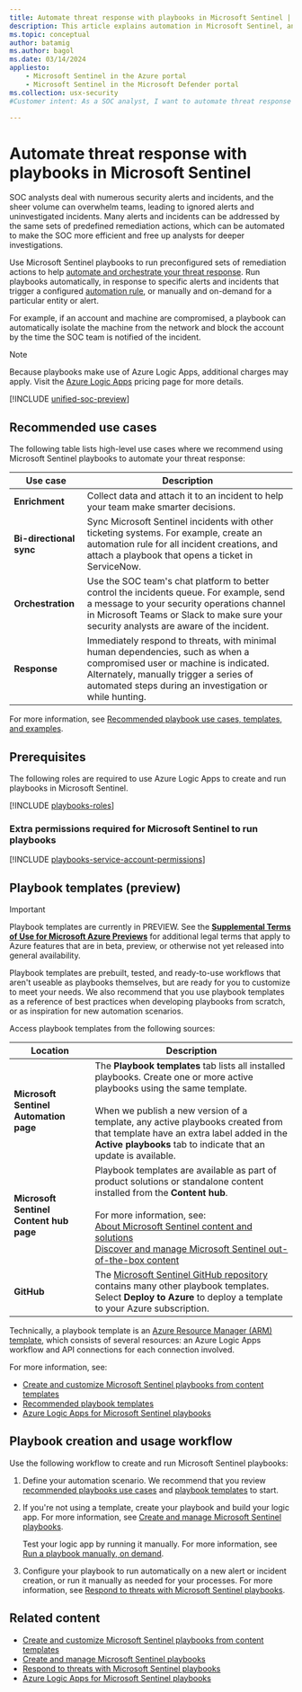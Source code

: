 ```yaml
---
title: Automate threat response with playbooks in Microsoft Sentinel | Microsoft Docs
description: This article explains automation in Microsoft Sentinel, and shows how to use playbooks to automate threat prevention and response.
ms.topic: conceptual
author: batamig
ms.author: bagol
ms.date: 03/14/2024
appliesto:
    - Microsoft Sentinel in the Azure portal
    - Microsoft Sentinel in the Microsoft Defender portal
ms.collection: usx-security
#Customer intent: As a SOC analyst, I want to automate threat response using playbooks so that I can efficiently manage security alerts and incidents, reducing manual intervention and focusing on deeper investigations.

---
```


# Automate threat response with playbooks in Microsoft Sentinel

SOC analysts deal with numerous security alerts and incidents, and the sheer volume can overwhelm teams, leading to ignored alerts and uninvestigated incidents. Many alerts and incidents can be addressed by the same sets of predefined remediation actions, which can be automated to make the SOC more efficient and free up analysts for deeper investigations.

Use Microsoft Sentinel playbooks to run preconfigured sets of remediation actions to help [automate and orchestrate your threat response](tutorial-respond-threats-playbook.md). Run playbooks automatically, in response to specific alerts and incidents that trigger a configured [automation rule](../automate-incident-handling-with-automation-rules.md), or manually and on-demand for a particular entity or alert.

For example, if an account and machine are compromised, a playbook can automatically isolate the machine from the network and block the account by the time the SOC team is notified of the incident.

> [!NOTE]
> Because playbooks make use of Azure Logic Apps, additional charges may apply. Visit the [Azure Logic Apps](https://azure.microsoft.com/pricing/details/logic-apps/) pricing page for more details.

[!INCLUDE [unified-soc-preview](../includes/unified-soc-preview.md)]

## Recommended use cases

The following table lists high-level use cases where we recommend using Microsoft Sentinel playbooks to automate your threat response:

|Use case  |Description  |
|---------|---------|
|**Enrichment**     |    Collect data and attach it to an incident to help your team make smarter decisions.   |
|**Bi-directional sync**     | Sync Microsoft Sentinel incidents with other ticketing systems. For example, create an automation rule for all incident creations, and attach a playbook that opens a ticket in ServiceNow.        |
|**Orchestration**     | Use the SOC team's chat platform to better control the incidents queue. For example, send a message to your security operations channel in Microsoft Teams or Slack to make sure your security analysts are aware of the incident.      |
|**Response**     |  Immediately respond to threats, with minimal human dependencies, such as when a compromised user or machine is indicated. Alternately, manually trigger a series of automated steps during an investigation or while hunting.     |

For more information, see [Recommended playbook use cases, templates, and examples](playbook-recommendations.md).

## Prerequisites

The following roles are required to use Azure Logic Apps to create and run playbooks in Microsoft Sentinel.

[!INCLUDE [playbooks-roles](../includes/playbooks-roles.md)]

### Extra permissions required for Microsoft Sentinel to run playbooks

[!INCLUDE [playbooks-service-account-permissions](../includes/playbooks-service-account-permissions.md)]

## Playbook templates (preview)

> [!IMPORTANT]
> Playbook templates are currently in PREVIEW. See the **[Supplemental Terms of Use for Microsoft Azure Previews](https://azure.microsoft.com/support/legal/preview-supplemental-terms/)** for additional legal terms that apply to Azure features that are in beta, preview, or otherwise not yet released into general availability.

Playbook templates are prebuilt, tested, and ready-to-use workflows that aren't useable as playbooks themselves, but are ready for you to customize to meet your needs. We also recommend that you use playbook templates as a reference of best practices when developing playbooks from scratch, or as inspiration for new automation scenarios.

Access playbook templates from the following sources:

|Location  |Description  |
|---------|---------|
|**Microsoft Sentinel Automation page**     |  The **Playbook templates** tab lists all installed playbooks. Create one or more active playbooks using the same template.  <br><br>When we publish a new version of a template, any active playbooks created from that template have an extra label added in the **Active playbooks** tab to indicate that an update is available.    |
|**Microsoft Sentinel Content hub page**     |   Playbook templates are available as part of product solutions or standalone content installed from the **Content hub**.  <br><br>For more information, see: <br> [About Microsoft Sentinel content and solutions](../sentinel-solutions.md) <br>[Discover and manage Microsoft Sentinel out-of-the-box content](../sentinel-solutions-deploy.md)|
|**GitHub**     |    The [Microsoft Sentinel GitHub repository](https://github.com/Azure/Azure-Sentinel/tree/master/Playbooks) contains many other playbook templates. Select **Deploy to Azure** to deploy a template to your Azure subscription.|

Technically, a playbook template is an [Azure Resource Manager (ARM) template](/azure/azure-resource-manager/templates/), which consists of several resources: an Azure Logic Apps workflow and API connections for each connection involved.

For more information, see:

- [Create and customize Microsoft Sentinel playbooks from content templates](use-playbook-templates.md)
- [Recommended playbook templates](playbook-recommendations.md#recommended-playbook-templates)
- [Azure Logic Apps for Microsoft Sentinel playbooks](logic-apps-playbooks.md)

## Playbook creation and usage workflow

Use the following workflow to create and run Microsoft Sentinel playbooks:

1. Define your automation scenario. We recommend that you review [recommended playbooks use cases](playbook-recommendations.md#recommended-playbook-use-cases) and [playbook templates](playbook-recommendations.md#recommended-playbook-templates) to start.

1. If you're not using a template, create your playbook and build your logic app. For more information, see [Create and manage Microsoft Sentinel playbooks](create-playbooks.md).

    Test your logic app by running it manually. For more information, see [Run a playbook manually, on demand](run-playbooks.md#run-a-playbook-manually-on-demand).

1. Configure your playbook to run automatically on a new alert or incident creation, or run it manually as needed for your processes. For more information, see [Respond to threats with Microsoft Sentinel playbooks](run-playbooks.md).

## Related content

- [Create and customize Microsoft Sentinel playbooks from content templates](use-playbook-templates.md)
- [Create and manage Microsoft Sentinel playbooks](create-playbooks.md)
- [Respond to threats with Microsoft Sentinel playbooks](run-playbooks.md)
- [Azure Logic Apps for Microsoft Sentinel playbooks](logic-apps-playbooks.md)
